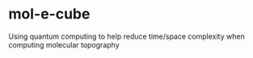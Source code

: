 # mol-e-cube
Using quantum computing to help reduce time/space complexity when computing molecular topography
